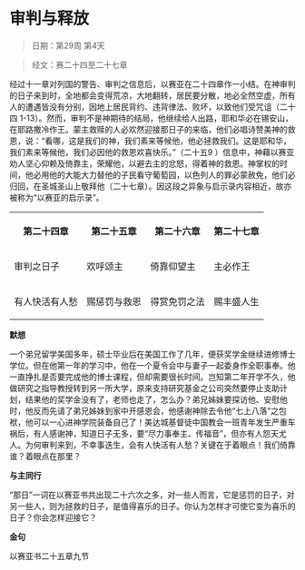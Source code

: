 # 审判与释放 

> 日期：第29周 第4天

> 经文：赛二十四至二十七章

经过十一章对列国的警告、审判之信息后，以赛亚在二十四章作一小结。在神审判的日子来到时，全地都会变得荒凉，大地翻转，居民要分散，地必全然空虚，所有人的遭遇皆没有分别，因地上居民背约、违背律法、败坏，以致他们受咒诅（二十四 1-13）。然而，审判不是神期待的结局，他继续给人出路，耶和华必在锡安山，在耶路撒冷作王。蒙主救赎的人必欢然迎接那日子的来临，他们必唱诗赞美神的救恩，说：“看哪，这是我们的神，我们素来等候他，他必拯救我们。这是耶和华，我们素来等候他，我们必因他的救恩欢喜快乐。”（二十五9 ）信息中，神藉以赛亚劝人坚心仰赖及倚靠主，荣耀他，以避去主的忿怒，得着神的救恩。神掌权的时间，他必用他的大能大力替他的子民看守葡萄园，以色列人的罪必蒙赦免，他们必归回，在圣城圣山上敬拜他（二十七章）。因这段之异象与启示录内容相近，故亦被称为“以赛亚的启示录”。

<table>
 <tbody>
  <tr>
   <th><p>第二十四章</p></th>
   <th><p>第二十五章</p></th>
   <th><p>第二十六章</p></th>
   <th><p>第二十七章</p></th>
  </tr>
  <tr>
   <td><p>审判之日子</p></td>
   <td><p>欢呼颂主</p></td>
   <td><p>倚靠仰望主</p></td>
   <td><p>主必作王</p></td>
  </tr>
  <tr>
   <td><p>有人快活有人愁</p></td>
   <td><p>赐惩罚与救恩</p></td>
   <td><p>得赏免罚之法</p></td>
   <td><p>赐丰盛人生</p></td>
  </tr>
 </tbody>
</table>

**默想**

一个弟兄留学美国多年，硕士毕业后在美国工作了几年，便获奖学金继续进修博士学位。但在他第一年的学习中，他在一个夏令会中与妻子一起委身作全职事奉。他一直挣扎是否要完成他的博士课程，但却需要很长时间。岂知第二年开学不久，他做研究之指导教授转到另一所大学，原来支持研究基金之公司突然要停止支助计划，结果他的奖学金没有了，老师也走了，怎么办？弟兄姊妹要探访他、安慰他时，他反而先请了弟兄姊妹到家中开感恩会，他感谢神除去令他“七上八落”之包袱，他可以一心进神学院装备自己了！美达城基督徒中国教会一班青年发生严重车祸后，有人感谢神，知道日子无多，要“尽力事奉主、传福音”，但亦有人怨天尤人。为何审判来到，不幸事迭生，会有人快活有人愁？关键在于着眼点！我们倚靠谁？着眼点在那里？

**与主同行**

“那日”一词在以赛亚书共出现二十六次之多，对一些人而言，它是惩罚的日子，对另一些人，则为拯救的日子，是值得喜乐的日子。你认为怎样才可使它变为喜乐的日子？你会怎样迎接它？

**金句**

以赛亚书二十五章九节



